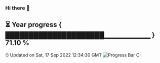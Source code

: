 ### Hi there 👋
⏳ Year progress { █████████████████████▁▁▁▁▁▁▁▁▁ } 71.10 %
---
⏰ Updated on Sat, 17 Sep 2022 12:34:30 GMT
![Progress Bar CI](https://github.com/liununu/liununu/workflows/Progress%20Bar%20CI/badge.svg)
